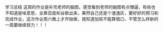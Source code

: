 学习总结
这周的作业是补充老师的脑图，感觉看到老师的脑图有点懵逼，有些也不知道是啥意思，全靠百度和谷歌出来，果然自己还是个渣渣灰，要好好的预习和完成作业，这次作业周六晚上才开始做，我知道加班不能算借口，不管怎么样新的一周要继续努力！！！